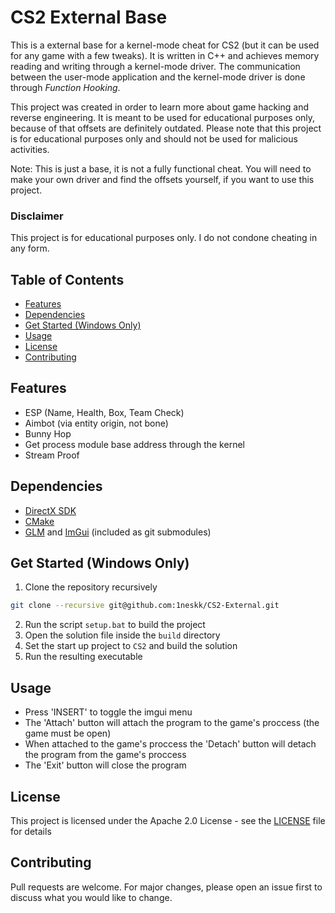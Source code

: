 # CS2 External Base
This is a external base for a kernel-mode cheat for CS2 (but it can be used for any game with a few tweaks). It is written in C++ and achieves memory reading and writing through a kernel-mode driver. The communication between the user-mode application and the kernel-mode driver is done through *Function Hooking*.

This project was created in order to learn more about game hacking and reverse engineering. It is meant to be used for educational purposes only, because of that offsets are definitely outdated. Please note that this project is for educational purposes only and should not be used for malicious activities.

Note: This is just a base, it is not a fully functional cheat. You will need to make your own driver and find the offsets yourself, if you want to use this project.

### Disclaimer
This project is for educational purposes only. I do not condone cheating in any form.

## Table of Contents
- [Features](#features)
- [Dependencies](#dependencies)
- [Get Started (Windows Only)](#get-started-windows-only)
- [Usage](#usage)
- [License](#license)
- [Contributing](#contributing)

## Features
- ESP (Name, Health, Box, Team Check)
- Aimbot (via entity origin, not bone)
- Bunny Hop
- Get process module base address through the kernel
- Stream Proof

## Dependencies
- [DirectX SDK](https://www.microsoft.com/en-us/download/details.aspx?id=6812)
- [CMake](https://cmake.org/)
- [GLM](https://github.com/g-truc/glm) and [ImGui](https://github.com/ocornut/imgui) (included as git submodules)

## Get Started (Windows Only)
1. Clone the repository recursively
```bash
git clone --recursive git@github.com:1neskk/CS2-External.git
```
2. Run the script `setup.bat` to build the project
3. Open the solution file inside the `build` directory
4. Set the start up project to `CS2` and build the solution
5. Run the resulting executable

## Usage
- Press 'INSERT' to toggle the imgui menu
- The 'Attach' button will attach the program to the game's proccess (the game must be open)
- When attached to the game's proccess the 'Detach' button will detach the program from the game's proccess
- The 'Exit' button will close the program

## License
This project is licensed under the Apache 2.0 License - see the [LICENSE](LICENSE) file for details

## Contributing
Pull requests are welcome. For major changes, please open an issue first to discuss what you would like to change.
